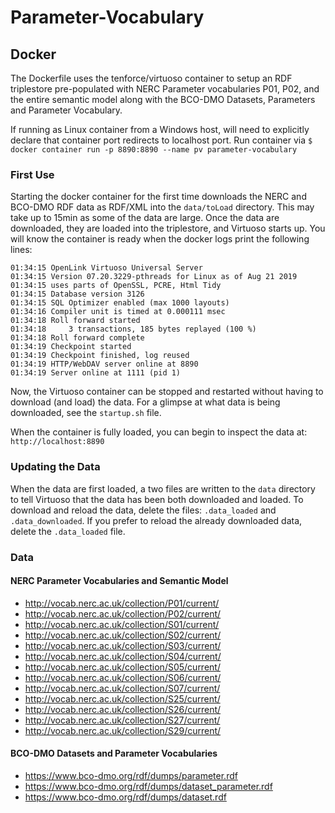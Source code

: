 # Parameter-Vocabulary

## Docker

The Dockerfile uses the tenforce/virtuoso container to setup an RDF triplestore pre-populated with NERC Parameter vocabularies P01, P02, and the entire semantic model along with the BCO-DMO Datasets, Parameters and Parameter Vocabulary.

If running as Linux container from a Windows host, will need to explicitly declare that container port redirects to localhost port. Run container via
`$ docker container run -p 8890:8890 --name pv parameter-vocabulary`

### First Use

Starting the docker container for the first time downloads the NERC and BCO-DMO RDF data as RDF/XML into the `data/toLoad` directory. This may take up to 15min as some of the data are large. Once the data are downloaded, they are loaded into the triplestore, and Virtuoso starts up. You will know the container is ready when the docker logs print the following lines:

```
01:34:15 OpenLink Virtuoso Universal Server
01:34:15 Version 07.20.3229-pthreads for Linux as of Aug 21 2019
01:34:15 uses parts of OpenSSL, PCRE, Html Tidy
01:34:15 Database version 3126
01:34:15 SQL Optimizer enabled (max 1000 layouts)
01:34:16 Compiler unit is timed at 0.000111 msec
01:34:18 Roll forward started
01:34:18     3 transactions, 185 bytes replayed (100 %)
01:34:18 Roll forward complete
01:34:19 Checkpoint started
01:34:19 Checkpoint finished, log reused
01:34:19 HTTP/WebDAV server online at 8890
01:34:19 Server online at 1111 (pid 1)
```
Now, the Virtuoso container can be stopped and restarted without having to download (and load) the data. For a glimpse at what data is being downloaded, see the `startup.sh` file. 

When the container is fully loaded, you can begin to inspect the data at: `http://localhost:8890`

### Updating the Data

When the data are first loaded, a two files are written to the `data` directory to tell Virtuoso that the data has been both downloaded and loaded. To download and reload the data, delete the files: `.data_loaded` and `.data_downloaded`. If you prefer to reload the already downloaded data, delete the `.data_loaded` file.

### Data

#### NERC Parameter Vocabularies and Semantic Model
* http://vocab.nerc.ac.uk/collection/P01/current/
* http://vocab.nerc.ac.uk/collection/P02/current/
* http://vocab.nerc.ac.uk/collection/S01/current/
* http://vocab.nerc.ac.uk/collection/S02/current/
* http://vocab.nerc.ac.uk/collection/S03/current/
* http://vocab.nerc.ac.uk/collection/S04/current/
* http://vocab.nerc.ac.uk/collection/S05/current/
* http://vocab.nerc.ac.uk/collection/S06/current/
* http://vocab.nerc.ac.uk/collection/S07/current/
* http://vocab.nerc.ac.uk/collection/S25/current/
* http://vocab.nerc.ac.uk/collection/S26/current/
* http://vocab.nerc.ac.uk/collection/S27/current/
* http://vocab.nerc.ac.uk/collection/S29/current/

#### BCO-DMO Datasets and Parameter Vocabularies
* https://www.bco-dmo.org/rdf/dumps/parameter.rdf
* https://www.bco-dmo.org/rdf/dumps/dataset_parameter.rdf
* https://www.bco-dmo.org/rdf/dumps/dataset.rdf
